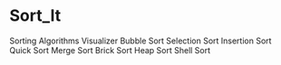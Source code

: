 # Sort_It
Sorting Algorithms Visualizer
Bubble Sort
Selection Sort
Insertion Sort
Quick Sort
Merge Sort
Brick Sort
Heap Sort
Shell Sort
